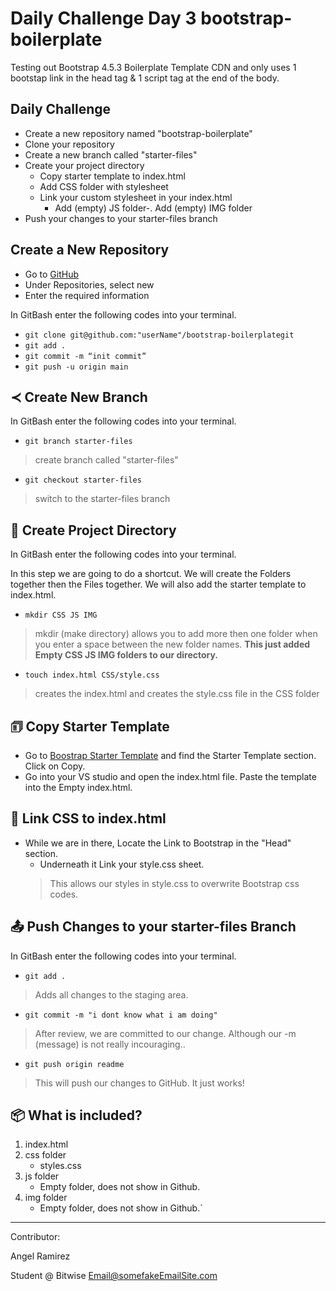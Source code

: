 #  Daily Challenge Day 3 bootstrap-boilerplate

Testing out Bootstrap 4.5.3 Boilerplate Template CDN and only uses 1 bootstap link in the head tag & 1 script tag at the end of the body.
 
## Daily Challenge

- Create a new repository named "bootstrap-boilerplate"
- Clone your repository
- Create a new branch called "starter-files"
- Create your project directory
    - Copy starter template to index.html
    -  Add CSS folder with stylesheet
    - Link your custom stylesheet in your index.html
        - Add (empty) JS folder-. Add (empty) IMG folder
- Push your changes to your starter-files branch

## Create a New Repository

- Go to [GitHub](http:github.com)
- Under Repositories, select new
- Enter the required information


In GitBash enter the following codes into your terminal.
- `git clone git@github.com:"userName"/bootstrap-boilerplategit`
- `git add .`
- `git commit -m “init commit”`
- `git push -u origin main`
## &#8826; Create New Branch

In GitBash enter the following codes into your terminal.

- `git branch starter-files` 
>create branch called "starter-files"
- `git checkout starter-files`
>switch to the starter-files branch
## &#128189; Create Project Directory

In GitBash enter the following codes into your terminal.

In this step we are going to do a shortcut. We will create the Folders together then the Files together. We will also add the starter template to index.html.

- `mkdir CSS JS IMG`
>mkdir (make directory) allows you to add more then one folder when you enter a space between the new folder names. **This just added Empty CSS JS IMG folders to our directory.**
- `touch index.html CSS/style.css`
>creates the index.html and creates the style.css file in the CSS folder

## &#128458; Copy Starter Template

- Go to  [Boostrap Starter Template](https://getbootstrap.com/docs/4.5/getting-started/introduction/#starter-template) and find the Starter Template section. Click on Copy.
- Go into your VS studio and open the index.html file. Paste the template into the Empty index.html.

## &#128279; Link CSS to index.html

- While we are in there, Locate the Link to Bootstrap  in the "Head" section.
    - Underneath it Link your style.css sheet.
    >This allows our styles in style.css to overwrite Bootstrap css codes.

## &#128228; Push Changes to your starter-files Branch

In GitBash enter the following codes into your terminal.
- `git add .`
> Adds all changes to the staging area.
- `git commit -m "i dont know what i am doing"`
> After review, we are committed to our change. Although our -m (message) is not really incouraging..
-   `git push origin readme`
> This will push our changes to GitHub. It just works!

## &#128230; What is included?

1. index.html
2. css folder
   - styles.css
3. js folder
    - Empty folder, does not show in Github.
4. img folder
    - Empty folder, does not show in Github.`
___
Contributor:

Angel Ramirez

Student @ Bitwise
Email@somefakeEmailSite.com